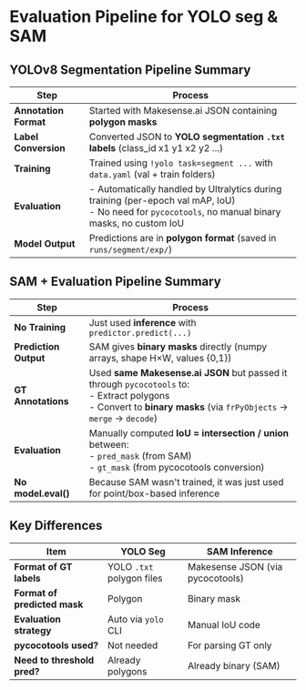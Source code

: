 # Evaluation Pipeline for YOLO seg & SAM

## YOLOv8 Segmentation Pipeline Summary

| Step                  | Process                                                                                                                                     |
| --------------------- | ------------------------------------------------------------------------------------------------------------------------------------------- |
| **Annotation Format** | Started with Makesense.ai JSON containing **polygon masks**                         |
| **Label Conversion**  | Converted JSON to **YOLO segmentation `.txt` labels** (class\_id x1 y1 x2 y2 ...)   |
| **Training**          | Trained using `!yolo task=segment ...` with `data.yaml` (val + train folders)       |
| **Evaluation**        | - Automatically handled by Ultralytics during training (per-epoch val mAP, IoU) <br> - No need for `pycocotools`, no manual binary masks, no custom IoU |
| **Model Output**      | Predictions are in **polygon format** (saved in `runs/segment/exp/`)                |

## SAM + Evaluation Pipeline Summary

| Step                  | Process                 |
| --------------------- | -------------------------------------------------------------------------------------------------------------------------------- |
| **No Training**       | Just used **inference** with `predictor.predict(...)`                           |
| **Prediction Output** | SAM gives **binary masks** directly (numpy arrays, shape H×W, values {0,1})     |
| **GT Annotations**    | Used **same Makesense.ai JSON** but passed it through `pycocotools` to: <br> - Extract polygons <br> - Convert to **binary masks** (via `frPyObjects` → `merge` → `decode`) |
| **Evaluation**        | Manually computed **IoU = intersection / union** between: <br> - `pred_mask` (from SAM) <br> - `gt_mask` (from pycocotools conversion)       |
| **No model.eval()**   | Because SAM wasn't trained, it was just used for point/box-based inference                                                            |

## Key Differences

| Item                     | YOLO Seg                  | SAM Inference                    |
| ------------------------ | ------------------------- | -------------------------------- |
| **Format of GT labels**  | YOLO `.txt` polygon files | Makesense JSON (via pycocotools) |
| **Format of predicted mask** | Polygon               | Binary mask                      |
| **Evaluation strategy**     | Auto via `yolo` CLI    | Manual IoU code                  |
| **pycocotools used?**       | Not needed                | For parsing GT only            |
| **Need to threshold pred?**  | Already polygons          |  Already binary (SAM)           |

